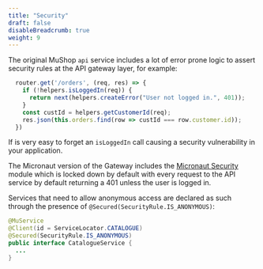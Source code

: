 ```yaml
---
title: "Security"
draft: false
disableBreadcrumb: true
weight: 9
---
```


The original MuShop `api` service includes a lot of error prone logic to assert security rules at the API gateway layer, for example:

```js
  router.get('/orders', (req, res) => {
    if (!helpers.isLoggedIn(req)) {
      return next(helpers.createError("User not logged in.", 401));
    }
    const custId = helpers.getCustomerId(req);
    res.json(this.orders.find(row => custId === row.customer.id));
  })
```

If is very easy to forget an `isLoggedIn` call causing a security vulnerability in your application. 

The Micronaut version of the Gateway includes the [Micronaut Security](https://micronaut-projects.github.io/micronaut-security/latest/guide/) module which is locked down by default with every request to the API service by default returning a 401 unless the user is logged in.

Services that need to allow anonymous access are declared as such through the presence of `@Secured(SecurityRule.IS_ANONYMOUS)`:

```java
@MuService
@Client(id = ServiceLocator.CATALOGUE)
@Secured(SecurityRule.IS_ANONYMOUS)
public interface CatalogueService {
  ...
}
```



